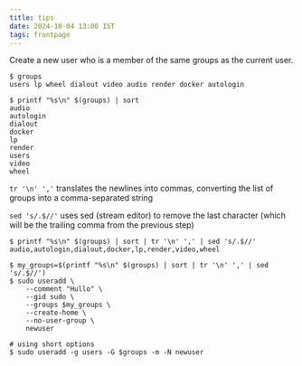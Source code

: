 ```yaml
---
title: tips
date: 2024-10-04 13:00 IST
tags: frontpage
---
```


Create a new user who is a member of the same groups as the current user.

``` shell
$ groups
users lp wheel dialout video audio render docker autologin

$ printf "%s\n" $(groups) | sort
audio
autologin
dialout
docker
lp
render
users
video
wheel
```

`tr '\n' ','`  translates the newlines into commas, converting the list of groups into a comma-separated string

`sed 's/.$//'` uses sed (stream editor) to remove the last character (which will be the trailing comma from the previous step)

``` shell
$ printf "%s\n" $(groups) | sort | tr '\n' ',' | sed 's/.$//'
audio,autologin,dialout,docker,lp,render,video,wheel

$ my_groups=$(printf "%s\n" $(groups) | sort | tr '\n' ',' | sed 's/.$//')
$ sudo useradd \
    --comment "Hullo" \
    --gid sudo \
    --groups $my_groups \
    --create-home \
    --no-user-group \
    newuser

# using short options
$ sudo useradd -g users -G $groups -m -N newuser
```
